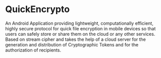 # QuickEncrypto
An Android Application providing lightweight, computationally efficient, highly secure protocol for quick file encryption in mobile devices so that users can safely store or share them on the cloud or any other services. Based on stream cipher and takes the help of a cloud server for the generation and distribution of Cryptographic Tokens and for the authorization of recipients.
